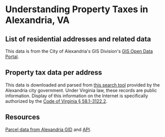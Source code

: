 # Understanding Property Taxes in Alexandria, VA

## List of residential addresses and related data

This data is from the City of Alexandria's GIS Division's [GIS Open Data Portal](http://cityofalexandria-alexgis.opendata.arcgis.com/).

## Property tax data per address

This data is downloaded and parsed from [this search tool](https://realestate.alexandriava.gov/index.php?action=address) provided by the Alexandria city government. Under Virginia law, these records are public information. Display of this information on the Internet is specifically authorized by the [Code of Virginia § 58.1-3122.2](https://law.lis.virginia.gov/vacode/58.1-3122.2/).

## Resources

[Parcel data from Alexandria GID](https://cityofalexandria-alexgis.opendata.arcgis.com/maps/alexandria-parcels) and [API](https://cityofalexandria-alexgis.opendata.arcgis.com/datasets/AlexGIS::alexandria-parcels/api).